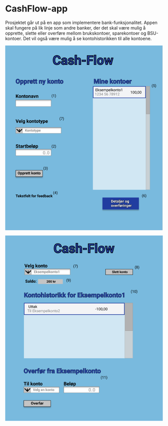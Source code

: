 # CashFlow-app

Prosjektet går ut på en app som implementere bank-funksjonalitet. Appen skal fungere på lik linje som andre banker, der det skal være mulig å opprette, slette eller overføre mellom brukskontoer, sparekontoer og BSU-kontoer.
Det vil også være mulig å se kontohistorikken til alle kontoene.

![Her er illustrasjon av forsiden av appen](../docs/release3/img/forsideRelease3.png)

![Her er illustrasjon av detaljer og overføring](../docs/release3/img/detaljerOgOverforingerRelease3.png)
